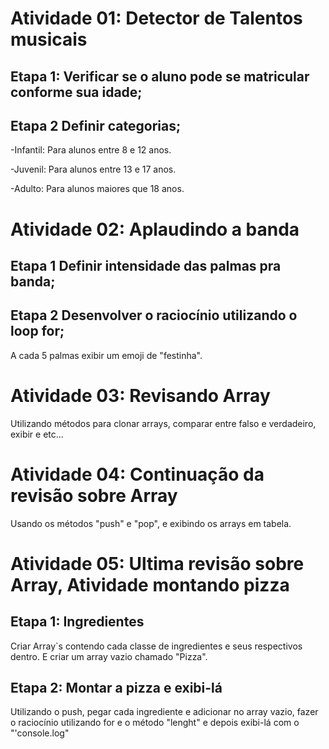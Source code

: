 # Atividade 01: Detector de Talentos musicais

## Etapa 1: Verificar se o aluno pode se matricular conforme sua idade;

## Etapa 2 Definir categorias; 

-Infantil: Para alunos entre 8 e 12 anos.

-Juvenil: Para alunos entre 13 e 17 anos.

-Adulto: Para alunos maiores que 18 anos.


# Atividade 02: Aplaudindo a banda

## Etapa 1 Definir intensidade das palmas pra banda; 

## Etapa 2 Desenvolver o raciocínio utilizando o loop for; 

A cada 5 palmas exibir um emoji de "festinha".

# Atividade 03: Revisando Array

Utilizando métodos para clonar arrays, comparar entre falso e verdadeiro, exibir e etc...

# Atividade 04: Continuação da revisão sobre Array

Usando os métodos "push" e "pop", e exibindo os arrays em tabela.

# Atividade 05: Ultima revisão sobre Array, Atividade montando pizza 

## Etapa 1: Ingredientes

Criar Array`s contendo cada classe de ingredientes e seus respectivos dentro. E criar um array vazio chamado "Pizza".

## Etapa 2: Montar a pizza e exibi-lá

Utilizando o push, pegar cada ingrediente e adicionar no array vazio, fazer o raciocínio utilizando for e o método "lenght" e depois exibi-lá com o "'console.log"